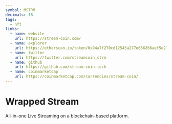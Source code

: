 ```yaml
---
symbol: MSTRM
decimals: 18
tags:
  - nft
links:
  - name: website
    url: https://stream-coin.com/
  - name: explorer
    url: https://etherscan.io/token/0x94a7f270cd12545a277e656266aef5e27df3eb28
  - name: twitter
    url: https://twitter.com/streamcoin_strm
  - name: github
    url: https://github.com/stream-coin-tech
  - name: coinmarketcap
    url: https://coinmarketcap.com/currencies/stream-coin/
---
```


# Wrapped Stream

All-in-one Live Streaming on a blockchain-based platform.
